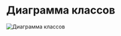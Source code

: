 # Диаграмма классов
![Диаграмма классов](https://github.com/LiL-Dicky/TaskMaster/blob/master/Диаграммы/Class/Class%20Diagram.png)
